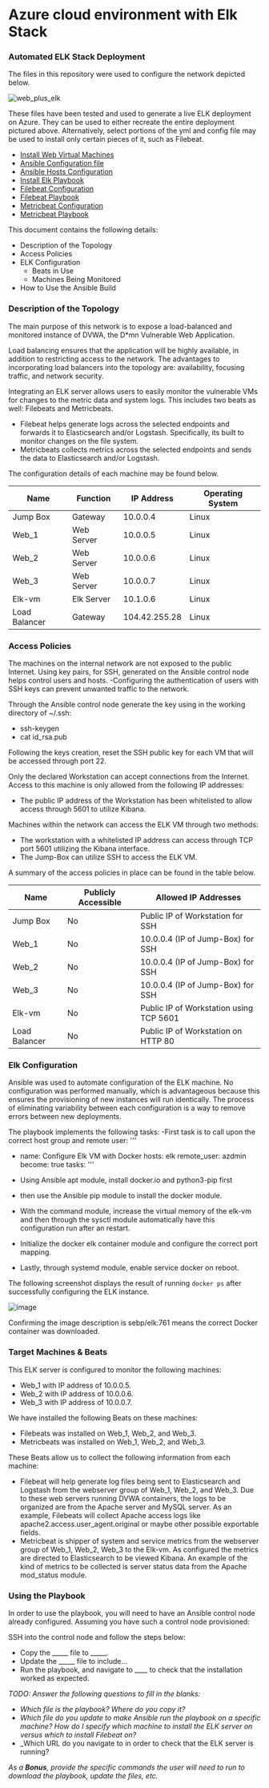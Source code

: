 # Azure cloud environment with Elk Stack

### Automated ELK Stack Deployment

The files in this repository were used to configure the network depicted below.

![web_plus_elk](https://user-images.githubusercontent.com/77121974/123343646-64f5fb00-d50f-11eb-8e2a-091ebdef865a.png)

These files have been tested and used to generate a live ELK deployment on Azure. They can be used to either recreate the entire deployment pictured above. Alternatively, select portions of the yml and config file may be used to install only certain pieces of it, such as Filebeat.

- [Install Web Virtual Machines](https://github.com/bonroth512/Azure_cloud_environment_plus_Elk-Stack/blob/dd3db2528135bc681ec2a2fc6cb56229dfbf2310/Ansible/install_dvwa.txt)
- [Ansible Configuration file](https://github.com/bonroth512/Azure_cloud_environment_plus_Elk-Stack/blob/974d96d60337910844c51bccfca37117e18e9892/Ansible/ansible-config.txt)  
- [Ansible Hosts Configuration](https://github.com/bonroth512/Azure_cloud_environment_plus_Elk-Stack/blob/974d96d60337910844c51bccfca37117e18e9892/Ansible/hosts_elk&dvwa.txt)  
- [Install Elk Playbook](https://github.com/bonroth512/Azure_cloud_environment_plus_Elk-Stack/blob/974d96d60337910844c51bccfca37117e18e9892/Ansible/install_elk_playbook.txt)
- [Filebeat Configuration](https://github.com/bonroth512/Azure_cloud_environment_plus_Elk-Stack/blob/974d96d60337910844c51bccfca37117e18e9892/Ansible/filebeat-config.txt)
- [Filebeat Playbook](https://github.com/bonroth512/Azure_cloud_environment_plus_Elk-Stack/blob/974d96d60337910844c51bccfca37117e18e9892/Ansible/filebeat-playbook.txt)
- [Metricbeat Configuration](https://github.com/bonroth512/Azure_cloud_environment_plus_Elk-Stack/blob/974d96d60337910844c51bccfca37117e18e9892/Ansible/metricbeat-config.txt)
- [Metricbeat Playbook](https://github.com/bonroth512/Azure_cloud_environment_plus_Elk-Stack/blob/974d96d60337910844c51bccfca37117e18e9892/Ansible/metricbeat-playbook.txt)

This document contains the following details:
- Description of the Topology
- Access Policies
- ELK Configuration
  - Beats in Use
  - Machines Being Monitored
- How to Use the Ansible Build


### Description of the Topology

The main purpose of this network is to expose a load-balanced and monitored instance of DVWA, the D*mn Vulnerable Web Application.

Load balancing ensures that the application will be highly available, in addition to restricting access to the network.
The advantages to incorporating load balancers into the topology are: availability, focusing traffic, and network security.  

Integrating an ELK server allows users to easily monitor the vulnerable VMs for changes to the metric data and system logs.  This includes two beats as well: Filebeats and Metricbeats.
- Filebeat helps generate logs across the selected endpoints and forwards it to Elasticsearch and/or Logstash.  Specifically, its built to monitor changes on the file system. 
- Metricbeats collects metrics across the selected endpoints and sends the data to Elasticsearch and/or Logstash.  

The configuration details of each machine may be found below.

| Name     | Function | IP Address | Operating System |
|----------|----------|------------|------------------|
| Jump Box | Gateway  | 10.0.0.4   | Linux            |
| Web_1    |Web Server| 10.0.0.5   | Linux            |
| Web_2    |Web Server| 10.0.0.6   | Linux            |
| Web_3    |Web Server| 10.0.0.7   | Linux            |
| Elk-vm   |Elk Server| 10.1.0.6   | Linux            |
| Load Balancer|Gateway|104.42.255.28|Linux           |
### Access Policies

The machines on the internal network are not exposed to the public Internet.  Using key pairs, for SSH, generated on the Ansible control node helps control users and hosts.
-Configuring the authentication of users with SSH keys can prevent unwanted traffic to the network.

Through the Ansible control node generate the key using in the working directory of ~/.ssh:

- ssh-keygen 
- cat id_rsa.pub

Following the keys creation, reset the SSH public key for each VM that will be accessed through port 22.

Only the declared Workstation can accept connections from the Internet. Access to this machine is only allowed from the following IP addresses:
- The public IP address of the Workstation has been whitelisted to allow access through 5601 to utilize Kibana. 

Machines within the network can access the ELK VM through two methods:
- The workstation with a whitelisted IP address can access through TCP port 5601 utilizing the Kibana interface.
- The Jump-Box can utilize SSH to access the ELK VM.

A summary of the access policies in place can be found in the table below.

| Name     | Publicly Accessible | Allowed IP Addresses |
|----------|---------------------|----------------------|
| Jump Box | No                  | Public IP of Workstation for SSH|
| Web_1    | No                  | 10.0.0.4 (IP of Jump-Box) for SSH|
| Web_2    | No                  | 10.0.0.4 (IP of Jump-Box) for SSH|
| Web_3    | No                  | 10.0.0.4 (IP of Jump-Box) for SSH|
| Elk-vm   | No                  | Public IP of Workstation using TCP 5601|
| Load Balancer| No              | Public IP of Workstation on HTTP 80|

### Elk Configuration

Ansible was used to automate configuration of the ELK machine. No configuration was performed manually, which is advantageous because this ensures the provisioning of new instances will run identically.  The process of eliminating variability between each configuration is a way to remove errors between new deployments.    

The playbook implements the following tasks:
-First task is to call upon the correct host group and remote user:
'''
- name: Configure Elk VM with Docker
  hosts: elk
  remote_user: azdmin
  become: true
  tasks:
'''
- Using Ansible apt module, install docker.io and python3-pip first

- then use the Ansible pip module to install the docker module. 
- With the command module, increase the virtual memory of the elk-vm and then through the sysctl module automatically have this configuration run after an restart.
- Initialize the docker elk container module and configure the correct port mapping.
- Lastly, through systemd module, enable service docker on reboot.

The following screenshot displays the result of running `docker ps` after successfully configuring the ELK instance.

![image](https://user-images.githubusercontent.com/77121974/123377431-51678600-d549-11eb-9d66-7df3478bad6d.png)

Confirming the image description is sebp/elk:761 means the correct Docker container was downloaded.

### Target Machines & Beats
This ELK server is configured to monitor the following machines:
- Web_1 with IP address of 10.0.0.5.
- Web_2 with IP address of 10.0.0.6.
- Web_3 with IP address of 10.0.0.7.

We have installed the following Beats on these machines:
- Filebeats was installed on Web_1, Web_2, and Web_3.
- Metricbeats was installed on Web_1, Web_2, and Web_3.

These Beats allow us to collect the following information from each machine:
- Filebeat will help generate log files being sent to Elasticsearch and Logstash from the webserver group of Web_1, Web_2, and Web_3.  Due to these web servers running DVWA containers, the logs to be organized are from the Apache server and MySQL server. As an example, Filebeats will collect Apache access logs like apache2.access.user_agent.original or maybe other possible exportable fields.
- Metricbeat is shipper of system and service metrics from the webserver group of Web_1, Web_2, Web_3 to the Elk-vm.  As configured the metrics are directed to Elasticsearch to be viewed Kibana.  An example of the kind of metrics to be collected is server status data from the Apache mod_status module.       

### Using the Playbook
In order to use the playbook, you will need to have an Ansible control node already configured. Assuming you have such a control node provisioned: 

SSH into the control node and follow the steps below:
- Copy the _____ file to _____.
- Update the _____ file to include...
- Run the playbook, and navigate to ____ to check that the installation worked as expected.

_TODO: Answer the following questions to fill in the blanks:_
- _Which file is the playbook? Where do you copy it?_
- _Which file do you update to make Ansible run the playbook on a specific machine? How do I specify which machine to install the ELK server on versus which to install Filebeat on?_
- _Which URL do you navigate to in order to check that the ELK server is running?

_As a **Bonus**, provide the specific commands the user will need to run to download the playbook, update the files, etc._


